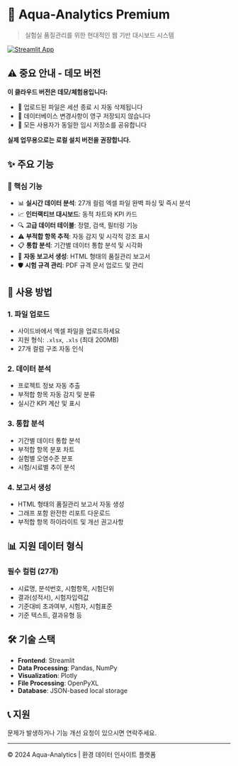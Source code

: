 # 🧪 Aqua-Analytics Premium

> 실험실 품질관리를 위한 현대적인 웹 기반 대시보드 시스템

[![Streamlit App](https://static.streamlit.io/badges/streamlit_badge_black_white.svg)](https://your-app-url.streamlit.app)

## ⚠️ 중요 안내 - 데모 버전

**이 클라우드 버전은 데모/체험용입니다:**
- 📝 업로드된 파일은 세션 종료 시 자동 삭제됩니다
- 💾 데이터베이스 변경사항이 영구 저장되지 않습니다
- 👥 모든 사용자가 동일한 임시 저장소를 공유합니다

**실제 업무용으로는 로컬 설치 버전을 권장합니다.**

## ✨ 주요 기능

### 🎯 핵심 기능
- 📊 **실시간 데이터 분석**: 27개 컬럼 엑셀 파일 완벽 파싱 및 즉시 분석
- 📈 **인터랙티브 대시보드**: 동적 차트와 KPI 카드
- 🔍 **고급 데이터 테이블**: 정렬, 검색, 필터링 기능
- ⚠️ **부적합 항목 추적**: 자동 감지 및 시각적 강조 표시
- 📋 **통합 분석**: 기간별 데이터 통합 분석 및 시각화
- 📄 **자동 보고서 생성**: HTML 형태의 품질관리 보고서
- 🛡️ **시험 규격 관리**: PDF 규격 문서 업로드 및 관리

## 🚀 사용 방법

### 1. 파일 업로드
- 사이드바에서 엑셀 파일을 업로드하세요
- 지원 형식: `.xlsx`, `.xls` (최대 200MB)
- 27개 컬럼 구조 자동 인식

### 2. 데이터 분석
- 프로젝트 정보 자동 추출
- 부적합 항목 자동 감지 및 분류
- 실시간 KPI 계산 및 표시

### 3. 통합 분석
- 기간별 데이터 통합 분석
- 부적합 항목 분포 차트
- 실험별 오염수준 분포
- 시험/시료별 추이 분석

### 4. 보고서 생성
- HTML 형태의 품질관리 보고서 자동 생성
- 그래프 포함 완전한 리포트 다운로드
- 부적합 항목 하이라이트 및 개선 권고사항

## 📊 지원 데이터 형식

### 필수 컬럼 (27개)
- 시료명, 분석번호, 시험항목, 시험단위
- 결과(성적서), 시험자입력값
- 기준대비 초과여부, 시험자, 시험표준
- 기준 텍스트, 결과유형 등

## 🛠️ 기술 스택

- **Frontend**: Streamlit
- **Data Processing**: Pandas, NumPy
- **Visualization**: Plotly
- **File Processing**: OpenPyXL
- **Database**: JSON-based local storage

## 📞 지원

문제가 발생하거나 기능 개선 요청이 있으시면 연락주세요.

---

© 2024 Aqua-Analytics | 환경 데이터 인사이트 플랫폼